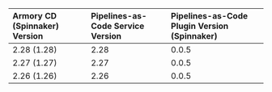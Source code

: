 | Armory CD (Spinnaker) Version | Pipelines-as-Code Service Version    |  Pipelines-as-Code Plugin Version (Spinnaker)   |
|:-------------------------- |:------------------------------ | :------------------------------ |
| 2.28 (1.28) | 2.28 | 0.0.5 |
| 2.27 (1.27) | 2.27 | 0.0.5 |
| 2.26 (1.26) | 2.26 | 0.0.5 |


